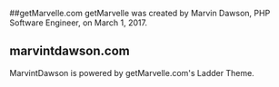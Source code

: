 ##getMarvelle.com
getMarvelle was created by Marvin Dawson, PHP Software Engineer, on March 1, 2017.

## marvintdawson.com 
MarvintDawson is powered by getMarvelle.com's Ladder Theme.

